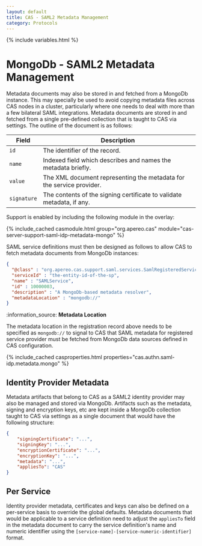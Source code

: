 ```yaml
---
layout: default
title: CAS - SAML2 Metadata Management
category: Protocols
---
```


{% include variables.html %}

# MongoDb - SAML2 Metadata Management

Metadata documents may also be stored in and fetched from a MongoDb instance.  This may specially be used to avoid
copying metadata files across CAS nodes in a cluster, particularly where one needs to deal with more than a few
bilateral SAML integrations. Metadata documents are stored in and fetched from a single pre-defined collection
that is taught to CAS via settings.  The outline of the document is as follows:

| Field       | Description                                                           |
|-------------|-----------------------------------------------------------------------|
| `id`        | The identifier of the record.                                         |
| `name`      | Indexed field which describes and names the metadata briefly.         |
| `value`     | The XML document representing the metadata for the service provider.  |
| `signature` | The contents of the signing certificate to validate metadata, if any. |

Support is enabled by including the following module in the overlay:

{% include_cached casmodule.html group="org.apereo.cas" module="cas-server-support-saml-idp-metadata-mongo" %}

SAML service definitions must then be designed as follows to allow CAS to fetch metadata documents from MongoDb instances:

```json
{
  "@class" : "org.apereo.cas.support.saml.services.SamlRegisteredService",
  "serviceId" : "the-entity-id-of-the-sp",
  "name" : "SAMLService",
  "id" : 10000003,
  "description" : "A MongoDb-based metadata resolver",
  "metadataLocation" : "mongodb://"
}
```

<div class="alert alert-info">:information_source: <strong>Metadata Location</strong><p>
The metadata location in the registration record above needs to be specified as <code>mongodb://</code> to signal to CAS that 
SAML metadata for registered service provider must be fetched from MongoDb data sources defined in CAS configuration. 
</p></div>

{% include_cached casproperties.html properties="cas.authn.saml-idp.metadata.mongo" %}

## Identity Provider Metadata

Metadata artifacts that belong to CAS as a SAML2 identity provider may also be managed and stored via
MongoDb. Artifacts such as the metadata, signing and encryption keys, etc are kept inside a MongoDb
collection taught to CAS via settings as a single document that would have the following structure:

```json
{
    "signingCertificate": "...",
    "signingKey": "...",
    "encryptionCertificate": "...",
    "encryptionKey": "...",
    "metadata": "...",
    "appliesTo": "CAS"
}
```

## Per Service

Identity provider metadata, certificates and keys can also be defined on a per-service basis to override the global defaults.
Metadata documents that would be applicable to a service definition need to adjust the `appliesTo` field in the metadata
document to carry the service definition's name and numeric identifier using the `[service-name]-[service-numeric-identifier]` format.
